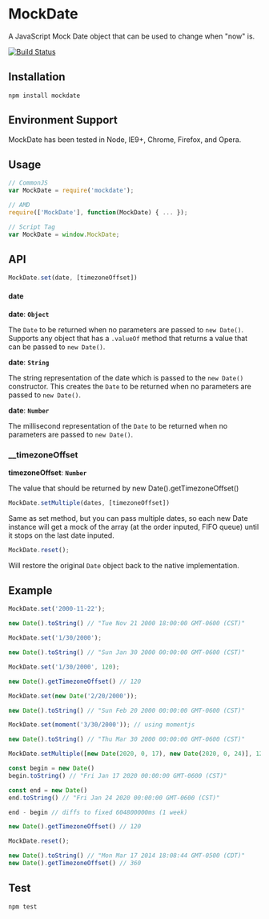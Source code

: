 MockDate
========

A JavaScript Mock Date object that can be used to change when "now" is.

[![Build Status](https://travis-ci.org/boblauer/MockDate.png)](https://travis-ci.org/boblauer/MockDate)

## Installation ##
`npm install mockdate`

## Environment Support ##
MockDate has been tested in Node, IE9+, Chrome, Firefox, and Opera.

## Usage ##
```javascript
// CommonJS
var MockDate = require('mockdate');
```
```javascript
// AMD
require(['MockDate'], function(MockDate) { ... });
```
```javascript
// Script Tag
var MockDate = window.MockDate;
```

## API ##
```javascript
MockDate.set(date, [timezoneOffset])
```

#### __date__

__date__: __`Object`__

The `Date` to be returned when no parameters are passed to `new Date()`.  Supports any object that has a `.valueOf` method that returns a value that can be passed to `new Date()`.

__date__: __`String`__

The string representation of the date which is passed to the `new Date()` constructor. This creates the `Date` to be returned when no parameters are passed to `new Date()`.

__date__: __`Number`__

The millisecond representation of the `Date` to be returned when no parameters are passed to `new Date()`.

### __timezoneOffset

__timezoneOffset__: __`Number`__

The value that should be returned by new Date().getTimezoneOffset()

```javascript
MockDate.setMultiple(dates, [timezoneOffset])
```

Same as set method, but you can pass multiple dates, so each new Date instance will get a mock of the array (at the order inputed, FIFO queue) until it stops on the last date inputed.

```javascript
MockDate.reset();
```

Will restore the original `Date` object back to the native implementation.

## Example ##
```javascript
MockDate.set('2000-11-22');

new Date().toString() // "Tue Nov 21 2000 18:00:00 GMT-0600 (CST)"

MockDate.set('1/30/2000');

new Date().toString() // "Sun Jan 30 2000 00:00:00 GMT-0600 (CST)"

MockDate.set('1/30/2000', 120);

new Date().getTimezoneOffset() // 120

MockDate.set(new Date('2/20/2000'));

new Date().toString() // "Sun Feb 20 2000 00:00:00 GMT-0600 (CST)"

MockDate.set(moment('3/30/2000')); // using momentjs

new Date().toString() // "Thu Mar 30 2000 00:00:00 GMT-0600 (CST)"

MockDate.setMultiple([new Date(2020, 0, 17), new Date(2020, 0, 24)], 120)

const begin = new Date()
begin.toString() // "Fri Jan 17 2020 00:00:00 GMT-0600 (CST)"

const end = new Date()
end.toString() // "Fri Jan 24 2020 00:00:00 GMT-0600 (CST)"

end - begin // diffs to fixed 604800000ms (1 week)

new Date().getTimezoneOffset() // 120

MockDate.reset();

new Date().toString() // "Mon Mar 17 2014 18:08:44 GMT-0500 (CDT)"
new Date().getTimezoneOffset() // 360
```

## Test ##
```javascript
npm test
```

